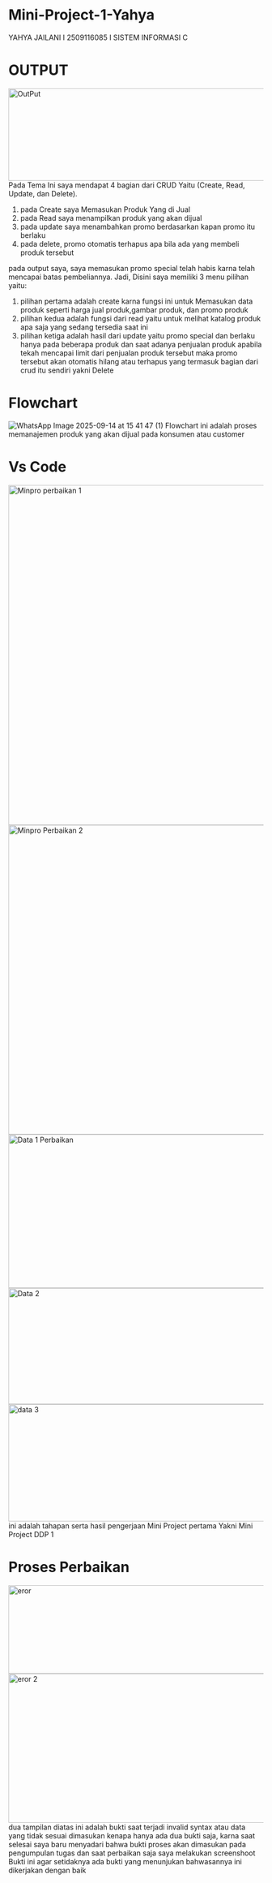 # Mini-Project-1-Yahya
YAHYA JAILANI I 2509116085 I SISTEM INFORMASI C
# OUTPUT
<img width="1024" height="182" alt="OutPut" src="https://github.com/user-attachments/assets/3f7f6a5a-7c97-4af8-a16e-b022ddf2cf29" />
Pada Tema Ini saya mendapat 4 bagian dari CRUD Yaitu (Create, Read, Update, dan Delete).

1. pada Create saya Memasukan Produk Yang di Jual 
2. pada Read saya menampilkan produk yang akan dijual
3. pada update saya menambahkan promo berdasarkan kapan promo itu berlaku
4. pada delete, promo otomatis terhapus apa bila ada yang membeli produk tersebut 

pada output saya, saya memasukan promo special telah habis karna telah mencapai batas pembeliannya.
Jadi, Disini saya memiliki 3 menu pilihan yaitu:

1. pilihan pertama adalah create karna fungsi ini untuk Memasukan data produk seperti harga jual produk,gambar produk, dan promo produk 
2. pilihan kedua adalah fungsi dari read yaitu untuk melihat katalog produk apa saja yang sedang tersedia saat ini
3. pilihan ketiga adalah hasil dari update yaitu promo special dan berlaku hanya pada beberapa produk dan saat adanya penjualan produk apabila tekah mencapai limit dari penjualan produk tersebut maka promo tersebut akan otomatis hilang atau terhapus yang termasuk bagian dari crud itu sendiri yakni Delete

# Flowchart
![WhatsApp Image 2025-09-14 at 15 41 47 (1)](https://github.com/user-attachments/assets/53d1b240-d754-46cf-a738-6bf2aca9bb47)
Flowchart ini adalah proses memanajemen produk yang akan dijual pada konsumen atau customer

# Vs Code
<img width="732" height="670" alt="Minpro perbaikan 1" src="https://github.com/user-attachments/assets/591b0e21-300e-4fc3-aec5-815cf9562782" /> 
<img width="728" height="610" alt="Minpro Perbaikan 2" src="https://github.com/user-attachments/assets/f64d3469-894b-4f99-bcd1-dd1d7b11bd91" />
<img width="1014" height="303" alt="Data 1 Perbaikan" src="https://github.com/user-attachments/assets/0e3304e2-453f-4605-84fb-3fb074c1afaa" />
<img width="1016" height="229" alt="Data 2" src="https://github.com/user-attachments/assets/ae26537b-2906-4886-bba1-f209ec211f67" />
<img width="1006" height="231" alt="data 3" src="https://github.com/user-attachments/assets/a75385b6-119c-4207-b1cf-995e51cf3043" />
ini adalah tahapan serta hasil pengerjaan Mini Project pertama Yakni Mini Project DDP 1 

# Proses Perbaikan
<img width="1017" height="174" alt="eror" src="https://github.com/user-attachments/assets/823fc91b-f3eb-4a0d-9038-be56bdf2b747" />
<img width="1004" height="294" alt="eror 2" src="https://github.com/user-attachments/assets/ec71b409-fa49-4c41-818d-b2cbfadc8360" />
dua tampilan diatas ini adalah bukti saat terjadi invalid syntax atau data yang tidak sesuai dimasukan kenapa hanya ada dua bukti saja, karna saat selesai saya baru menyadari bahwa bukti proses akan dimasukan pada pengumpulan tugas dan saat perbaikan saja saya melakukan screenshoot Bukti ini agar setidaknya ada bukti yang menunjukan bahwasannya ini dikerjakan dengan baik
